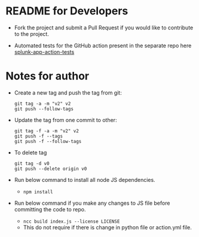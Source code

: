 # README for Developers

* Fork the project and submit a Pull Request if you would like to contribute to the project.

* Automated tests for the GitHub action present in the separate repo here [splunk-app-action-tests](https://github.com/VatsalJagani/splunk-app-action-tests)


# Notes for author

* Create a new tag and push the tag from git:
  ```
  git tag -a -m "v2" v2
  git push --follow-tags
  ```

* Update the tag from one commit to other:
  ```
  git tag -f -a -m "v2" v2
  git push -f --tags
  git push -f --follow-tags
  ```

* To delete tag
  ```
  git tag -d v0
  git push --delete origin v0
  ```


* Run below command to install all node JS dependencies.
  * `npm install`

* Run below command if you make any changes to JS file before committing the code to repo.
  * `ncc build index.js --license LICENSE`
  * This do not require if there is change in python file or action.yml file.
